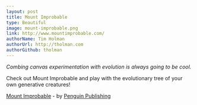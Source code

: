 ```yaml
---
layout: post
title: Mount Improbable
type: Beautiful
image: mount-improbable.png
link: http://www.mountimprobable.com/
authorName: Tim Holman
authorUrl: http://tholman.com
authorGithub: tholman
---
```


_Combing canvas experimentation with evolution is always going to be cool._

Check out Mount Improbable and play with the evolutionary tree of your own generative creatures!

[Mount Improbable](http://www.mountimprobable.com/) - by [Penguin Publishing](http://www.penguin.com/)
